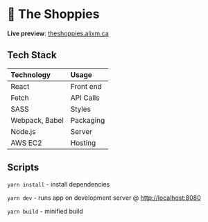 #   🎉 The Shoppies 

**Live preview**: [theshoppies.alixm.ca](http://theshoppies.alixm.ca)


## Tech Stack
|Technology | Usage     |
|:--|:--|
|React   | Front end  
|Fetch   | API Calls
|SASS	 | Styles
|Webpack, Babel | Packaging
|Node.js | Server
|AWS EC2 | Hosting

## Scripts

`yarn install` - install dependencies

`yarn dev` - runs app on development server @  [http://localhost:8080](http://localhost:8080)

`yarn build` - minified build
